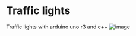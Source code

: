 # Traffic lights
Traffic lights with arduino uno r3 and c++
![image](https://github.com/filegeiasou/Basics_Arduino/assets/49124547/eb90fe05-0247-4f5b-878d-f61a5a9a85cb)
